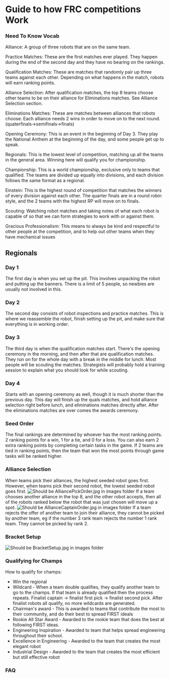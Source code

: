 # Guide to how FRC competitions Work

### Need To Know Vocab
Alliance: A group of three robots that are on the same team.

Practice Matches: These are the first matches ever played. They happen during the end of the second day and they have no bearing on the rankings.

Qualification Matches: These are matches that randomly pair up three teams against each other. Depending on what happens in the match, robots will earn ranking points.

Alliance Selection: After qualification matches, the top 8 teams choose other teams to be on their alliance for Eliminations matches. See Alliance Selection section.

Eliminations Matches: These are matches between alliances that robots choose. Each alliance needs 2 wins in order to move on to the next round.(quaterfinals->semifinals->finals)

Opening Ceremony: This is an event in the beginning of Day 3. They play the National Anthem at the beginning of the day, and some people get up to speak.

Regionals: This is the lowest level of competition, matching up all the teams in the general area. Winning here will qualify you for championship.

Championship: This is a world championship, exclusive only to teams that qualified. The teams are divided up equally into divisions, and each division follows the same format as a regional.

Einstein: This is the highest round of competition that matches the winners of every division against each other. The quarter finals are in a round robin style, and the 2 teams with the highest RP will move on to finals.

Scouting: Watching robot matches and taking notes of what each robot is capable of so that we can form strategies to work with or against them.

Gracious Professionalism: This means to always be kind and respectful to other people at the competition, and to help out other teams when they have mechanical issues

## Regionals
### Day 1
The first day is when you set up the pit. This involves unpacking the robot and putting up the banners. There is a limit of 5 people, so newbies are usually not involved in this.
### Day 2
The second day consists of robot inspections and practice matches. This is where we reassemble the robot, finish setting up the pit, and make sure that everything is in working order.
### Day 3
The third day is when the qualification matches start. There's the opening ceremony in the morning, and then after that are qualification matches. They run on for the whole day with a break in the middle for lunch. Most people will be scouting the matches. Strategists will probably hold a training session to explain what you should look for while scouting.
### Day 4
Starts with an opening ceremony as well, though it is much shorter than the previous day. This day will finish up the quals matches, and hold alliance selection right before lunch, and eliminations matches directly after. After the eliminations matches are over comes the awards ceremony.
### Seed Order
The final rankings are determined by whoever has the most ranking points. 2 ranking points for a win, 1 for a tie, and 0 for a loss. You can also earn 2 extra ranking points by completing certain tasks in the game. If 2 teams are tied in ranking points, then the team that won the most points through game tasks will be ranked higher.
### Alliance Selection
When teams pick their alliances, the highest seeded robot goes first. However, when teams pick their second robot, the lowest seeded robot goes first.
![Should be AlliancePickOrder.jpg in images folder]()
If a team chooses another alliance in the top 8, and the other robot accepts, then all of the robots ranked below the robot that was just chosen will move up a spot.
![Should be AllianceCaptainOrder.jpg in images folder]()
If a team rejects the offer of another team to join their alliance, they cannot be picked by another team, eg if the number 3 rank team rejects the number 1 rank team. They cannot be picked by rank 2.
### Bracket Setup
![Should be BracketSetup.jpg in images folder]()
### Qualifying for Champs
How to qualify for champs:
- Win the regional
- Wildcard - When a team double qualifies, they qualify another team to go to the champs. If that team is already qualified then the process repeats. Finalist captain -> finalist first pick -> finalist second pick. After finalist robots all qualify, no more wildcards are generated.
- Chairman's award - This is awarded to teams that contribute the most to their community, and do their best to spread FIRST ideals
- Rookie All Star Award - Awarded to the rookie team that does the best at following FIRST ideas.
- Engineering Inspiration - Awarded to team that helps spread engineering throughout their school.
- Excellence in Engineering - Awarded to the team that creates the most elegant robot
- Industrial Design - Awarded to the team that creates the most efficient but still effective robot
### FAQ
